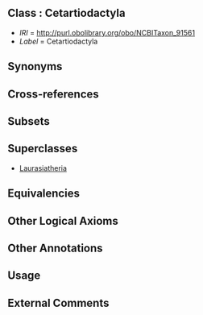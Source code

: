 
## Class : Cetartiodactyla

 * *IRI* = http://purl.obolibrary.org/obo/NCBITaxon_91561
 * *Label* = Cetartiodactyla

## Synonyms


## Cross-references


## Subsets


## Superclasses

 * [Laurasiatheria](../../NCBITaxon/45/NCBITaxon_314145.md)

## Equivalencies


## Other Logical Axioms


## Other Annotations


## Usage


## External Comments

